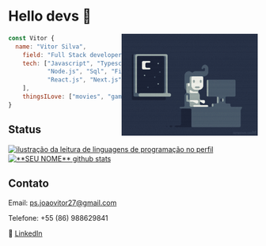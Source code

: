 # Hello devs 👋


<img align="right" width="275" src="images/code.gif" />

```javascript
const Vitor {
  name: "Vitor Silva",
    field: "Full Stack developer",
    tech: ["Javascript", "Typescript","Java", "Python",
           "Node.js", "Sql", "Figma", "Html", "Css",
           "React.js", "Next.js"
    ],
    thingsILove: ["movies", "games","Technology", "Science"]
}
```

## Status

<a href="https://github.com/Vitor-Silva27" title="ilustração do mapeamento de linguagens">
  <img align="center" src="https://github-readme-stats.vercel.app/api/top-langs/?username=Vitor-Silva27&theme=dracula&hide_langs_below=1" alt="ilustração da leitura de linguagens de programação no perfil"/>
</a>

<a href="https://github.com/Vitor-Silva27" title="ilustração do mapeamento do perfil">
 <img align="center" src="https://github-readme-stats.vercel.app/api?username=Vitor-Silva27&show_icons=true&theme=dracula&line_height=27" alt="**SEU NOME** github stats"/>
</a>

[instagram]: https://www.instagram.com/SEUINSTAGRAM/
[linkedin]: https://www.linkedin.com/in/joao-vitor-p-silva/

<br>

## Contato
Email: ps.joaovitor27@gmail.com

Telefone: +55 (86) 988629841

👔 [LinkedIn][linkedin]
